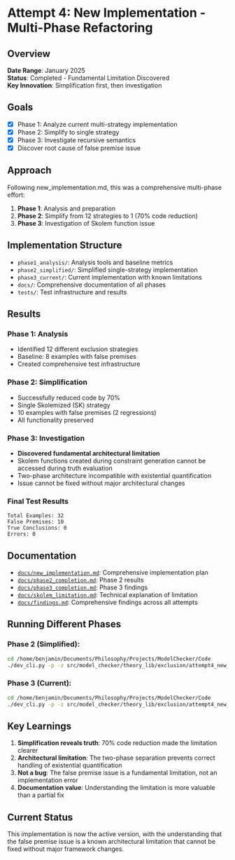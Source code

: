 # Attempt 4: New Implementation - Multi-Phase Refactoring

## Overview
**Date Range**: January 2025  
**Status**: Completed - Fundamental Limitation Discovered  
**Key Innovation**: Simplification first, then investigation

## Goals
- [x] Phase 1: Analyze current multi-strategy implementation
- [x] Phase 2: Simplify to single strategy
- [x] Phase 3: Investigate recursive semantics
- [x] Discover root cause of false premise issue

## Approach
Following new_implementation.md, this was a comprehensive multi-phase effort:
1. **Phase 1**: Analysis and preparation
2. **Phase 2**: Simplify from 12 strategies to 1 (70% code reduction)
3. **Phase 3**: Investigation of Skolem function issue

## Implementation Structure
- `phase1_analysis/`: Analysis tools and baseline metrics
- `phase2_simplified/`: Simplified single-strategy implementation
- `phase3_current/`: Current implementation with known limitations
- `docs/`: Comprehensive documentation of all phases
- `tests/`: Test infrastructure and results

## Results

### Phase 1: Analysis
- Identified 12 different exclusion strategies
- Baseline: 8 examples with false premises
- Created comprehensive test infrastructure

### Phase 2: Simplification
- Successfully reduced code by 70%
- Single Skolemized (SK) strategy
- 10 examples with false premises (2 regressions)
- All functionality preserved

### Phase 3: Investigation
- **Discovered fundamental architectural limitation**
- Skolem functions created during constraint generation cannot be accessed during truth evaluation
- Two-phase architecture incompatible with existential quantification
- Issue cannot be fixed without major architectural changes

### Final Test Results
```
Total Examples: 32
False Premises: 10
True Conclusions: 0
Errors: 0
```

## Documentation
- [`docs/new_implementation.md`](docs/new_implementation.md): Comprehensive implementation plan
- [`docs/phase2_completion.md`](docs/phase2_completion.md): Phase 2 results
- [`docs/phase3_completion.md`](docs/phase3_completion.md): Phase 3 findings
- [`docs/skolem_limitation.md`](docs/skolem_limitation.md): Technical explanation of limitation
- [`docs/findings.md`](docs/findings.md): Comprehensive findings across all attempts

## Running Different Phases

### Phase 2 (Simplified):
```bash
cd /home/benjamin/Documents/Philosophy/Projects/ModelChecker/Code
./dev_cli.py -p -z src/model_checker/theory_lib/exclusion/attempt4_new_implementation/phase2_simplified/examples.py
```

### Phase 3 (Current):
```bash
cd /home/benjamin/Documents/Philosophy/Projects/ModelChecker/Code
./dev_cli.py -p -z src/model_checker/theory_lib/exclusion/attempt4_new_implementation/phase3_current/examples.py
```

## Key Learnings
1. **Simplification reveals truth**: 70% code reduction made the limitation clearer
2. **Architectural limitation**: The two-phase separation prevents correct handling of existential quantification
3. **Not a bug**: The false premise issue is a fundamental limitation, not an implementation error
4. **Documentation value**: Understanding the limitation is more valuable than a partial fix

## Current Status
This implementation is now the active version, with the understanding that the false premise issue is a known architectural limitation that cannot be fixed without major framework changes.